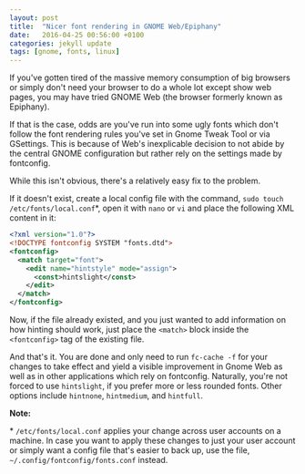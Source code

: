 ```yaml
---
layout: post
title:  "Nicer font rendering in GNOME Web/Epiphany"
date:   2016-04-25 00:56:00 +0100
categories: jekyll update
tags: [gnome, fonts, linux]
---
```


If you've gotten tired of the massive memory consumption of big browsers or simply don't need your browser to do a whole lot except show web pages, you may have tried GNOME Web (the browser formerly known as Epiphany).

If that is the case, odds are you've run into some ugly fonts which don't follow the font rendering rules you've set in Gnome Tweak Tool or via GSettings. This is because of Web's inexplicable decision to not abide by the central GNOME configuration but rather rely on the settings made by fontconfig.

While this isn't obvious, there's a relatively easy fix to the problem.

If it doesn't exist, create a local config file with the command, `sudo touch /etc/fonts/local.conf`\*, open it with `nano` or `vi` and place the following XML content in it:

```xml
<?xml version="1.0"?>
<!DOCTYPE fontconfig SYSTEM "fonts.dtd">
<fontconfig>
  <match target="font">
    <edit name="hintstyle" mode="assign">
      <const>hintslight</const>
    </edit>
  </match>
</fontconfig>
```

Now, if the file already existed, and you just wanted to add information on how hinting should work, just place the `<match>` block inside the `<fontconfig>` tag of the existing file.

And that's it. You are done and only need to run `fc-cache -f` for your changes to take effect and yield a visible improvement in Gnome Web as well as in other applications which rely on fontconfig. Naturally, you're not forced to use `hintslight`, if you prefer more or less rounded fonts. Other options include `hintnone`, `hintmedium`, and `hintfull`.

**Note:**

\* `/etc/fonts/local.conf` applies your change across user accounts on a machine. In case you want to apply these changes to just your user account or simply want a config file that's easier to back up, use the file, `~/.config/fontconfig/fonts.conf` instead.
